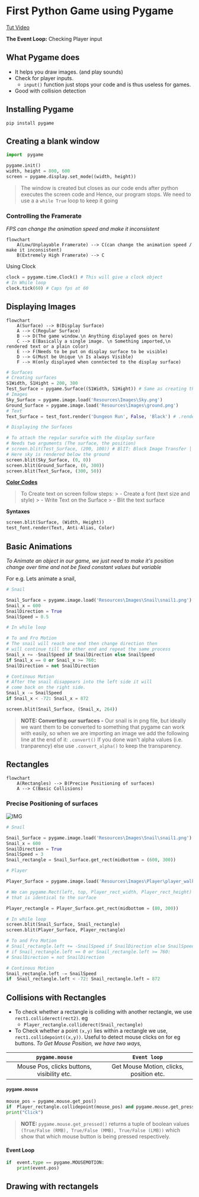 # First Python Game using Pygame

[Tut Video](https://www.youtube.com/watch?v=AY9MnQ4x3zk&t=19s)

**The Event Loop:** Checking Player input
## What Pygame does

- It helps you draw images. (and play sounds)
- Check for player inputs.
	* `input()` function just stops your code and is thus useless for games.
- Good with collision detection
## Installing Pygame
`pip install pygame`

## Creating a blank window
```python
import  pygame

pygame.init()
width, height = 800, 600
screen = pygame.display.set_mode((width, height))
```
> The window is created but closes as our code ends after python executes the screen code and Hence, our program stops. We need to use a a `while True` loop to keep it going 

### Controlling the Framerate

*FPS can change the animation speed and make it inconsistent*

```mermaid
flowchart
	A(Low/Unplayable Framerate) --> C(can change the animation speed / make it inconsistent)
	B(Extremely High Framerate) --> C
```
Using Clock
```python
clock = pygame.time.Clock() # This will give a clock object
# In While loop
clock.tick(60) # Caps fps at 60
```

## Displaying Images 

```mermaid
flowchart
	A(Surface) --> B(Display Surface)
	A --> C(Regular Surface) 
	B --> D(The game window.\n Anything displayed goes on here)
	C --> E(Basically a single image. \n Something imported,\n rendered text or a plain color) 
	E --> F(Needs to be put on display surface to be visible)
	D --> G(Must be Unique \n Is always Visible)
	F --> H(only displayed when conntected to the display surface)
```

```python
# Surfaces
# Creating surfaces
S1Width, S1Hight = 200, 300
Test_Surface = pygame.Surface((S1Width, S1Hight)) # Same as creating the screen
# Images
Sky_Surface = pygame.image.load('Resources\Images\Sky.png')
Ground_Surface = pygame.image.load('Resources\Images\ground.png')
# Text
Text_Surface = test_font.render('Dungeon Run', False, 'Black') # .render(text, Anti-Alias(Smooth edges), color)

# Displaying the Surfaces

# To attach the regular surafce with the display surface
# Needs two arguments (The surface, the position)
# screen.blit(Test_Surface, (200, 100)) # BlIT: Block Image Transfer | You put one surface on top of another surface.
# Here sky is rendered below the ground
screen.blit(Sky_Surface, (0, 0))
screen.blit(Ground_Surface, (0, 300))
screen.blit(Text_Surface, (300, 50))
```

[**Color Codes**](https://htmlcolorcodes.com/color-names/)

> To Create text on screen follow steps:
	> - Create a font (text size and style)
	> - Write Text on the Surface
	> - Blit the text surface

**Syntaxes**

```python
screen.blit(Surface, (Width, Height))
test_font.render(Text, Anti-Alias, Color)
```
## Basic Animations

*To Animate an object in our game, we just need to make it's position change over time and not be fixed constant values but variable*

For e.g. Lets animate a snail,
```python
# Snail

Snail_Surface = pygame.image.load('Resources\Images\Snail\snail1.png').convert_alpha() # 72x36
Snail_x = 600
SnailDirection = True
SnailSpeed = 0.5

# In while loop

# To and Fro Motion
# The snail will reach one end then change direction then
# will continue till the other end and repeat the same process
Snail_x += -SnailSpeed if SnailDirection else SnailSpeed
if Snail_x == 0 or Snail_x >= 760:
SnailDirection = not SnailDirection

# Continous Motion
# After the snail disappears into the left side it will
# come back on the right side.
Snail_x -= SnailSpeed
if Snail_x < -72: Snail_x = 872

screen.blit(Snail_Surface, (Snail_x, 264))
```

>**NOTE: Converting our surfaces -** Our snail is in png file, but ideally we want them to be converted to something that pygame can work with easily, so when we are importing an image we add the following line at the end of it:
>`.convert()` If you done wan't alpha values (i.e. tranparency) else use `.convert_alpha()`  to keep the transparency.

## Rectangles

```mermaid
flowchart
	A(Rectangles) --> B(Precise Positioning of surfaces)
	A --> C(Basic Collisions)
```

### Precise Positioning of surfaces

![IMG](Resources\Images\Notes\rectangles.png)

```python
# Snail

Snail_Surface = pygame.image.load('Resources\Images\Snail\snail1.png').convert_alpha() # 72x36
Snail_x = 600
SnailDirection = True
SnailSpeed = 3
Snail_rectangle = Snail_Surface.get_rect(midbottom = (600, 300))

# Player

Player_Surface = pygame.image.load('Resources\Images\Player\player_walk_1.png').convert_alpha()

# We can pygame.Rect(left, top, Player_rect_width, Player_rect_height) but we need a rectangle
# that is identical to the surface

Player_rectangle = Player_Surface.get_rect(midbottom = (80, 300))

# In while loop
screen.blit(Snail_Surface, Snail_rectangle)
screen.blit(Player_Surface, Player_rectangle)

# To and Fro Motion
# Snail_rectangle.left += -SnailSpeed if SnailDirection else SnailSpeed
# if Snail_rectangle.left == 0 or Snail_rectangle.left >= 760:
# SnailDirection = not SnailDirection  

# Continous Motion
Snail_rectangle.left -= SnailSpeed
if  Snail_rectangle.left < -72: Snail_rectangle.left = 872
```

## Collisions with Rectangles

- To check whether a rectangle is colliding with another rectangle, we use `rect1.colliderect(rect2)`. eg
	- `Player_rectangle.colliderect(Snail_rectangle)`
- To Check whether a point `(x,y)` lies within a rectangle we use, `rect1.collidepoint((x,y))`. Useful to detect mouse clicks on for eg buttons.
*To Get Mouse Position, we have two ways,*

| `pygame.mouse`  | `Event loop` |
|:--------:|:-------------:|
| Mouse Pos, clicks buttons, visibility etc.| Get Mouse Motion, clicks, position etc. |

#### **`pygame.mouse`**
```python
mouse_pos = pygame.mouse.get_pos()
if  Player_rectangle.collidepoint(mouse_pos) and pygame.mouse.get_pressed()[0]:
print("Click")
``` 
> **NOTE:** `pygame.mouse.get_pressed()` returns a tuple of boolean values `(True/False (RMB), True/False (MMB), True/False (LMB))`  which show that which mouse button is being pressed respectively.

#### **Event Loop**
```python
if  event.type == pygame.MOUSEMOTION:
	print(event.pos)
```
## Drawing with rectangels
